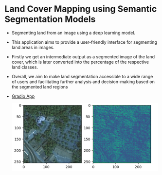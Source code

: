 # Land Cover Mapping using Semantic Segmentation Models
* Segmenting land from an image using a deep learning model.
* This application aims to provide a user-friendly interface for segmenting land areas in images.
* Firstly we get an intermediate output as a segmented image of the land cover, which is later converted into the percentage of the respective land classes.
* Overall, we aim to make land segmentation accessible to a wide range of users and facilitating further analysis and decision-making based on the segmented land regions

* [Gradio App](https://huggingface.co/spaces/812vaishnavi/gradio-land-cover-mapping)

  ![Unet Prediction](Predicition.png)

